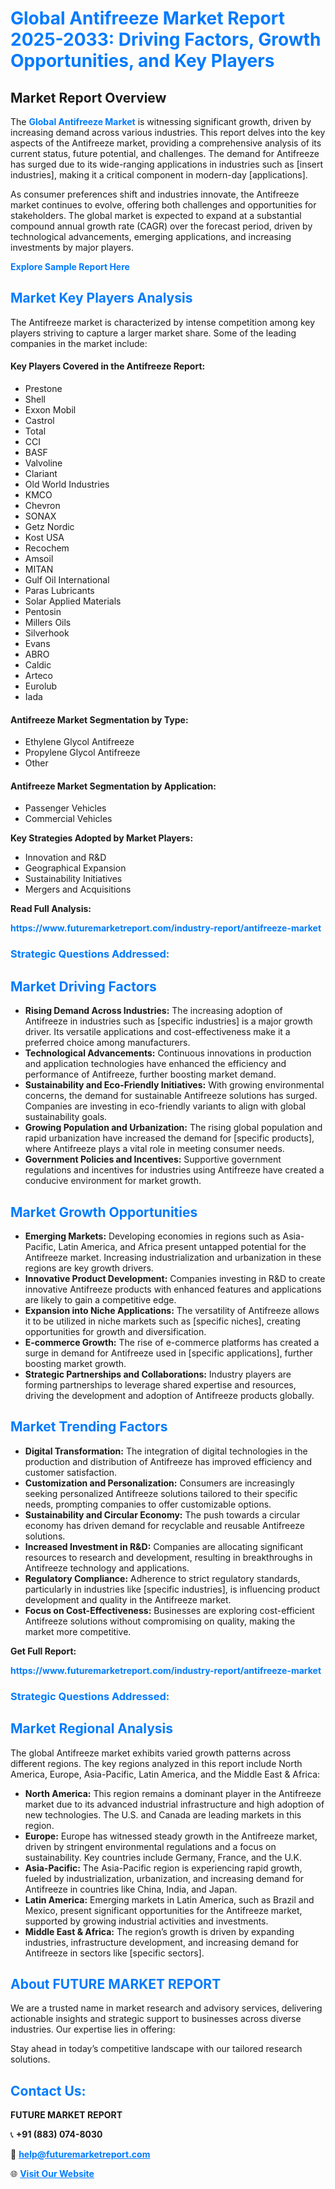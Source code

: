 <h1 style="color: #007BFF;">Global Antifreeze Market Report 2025-2033: Driving Factors, Growth Opportunities, and Key Players</h1>

<section id="overview">
<h2>Market Report Overview</h2>
<p>The <a href="https://www.futuremarketreport.com/industry-report/antifreeze-market" style="color: #007BFF; text-decoration: none;"><strong>Global Antifreeze Market</strong></a> is witnessing significant growth, driven by increasing demand across various industries. This report delves into the key aspects of the Antifreeze market, providing a comprehensive analysis of its current status, future potential, and challenges. The demand for Antifreeze has surged due to its wide-ranging applications in industries such as [insert industries], making it a critical component in modern-day [applications].</p>
<p>As consumer preferences shift and industries innovate, the Antifreeze market continues to evolve, offering both challenges and opportunities for stakeholders. The global market is expected to expand at a substantial compound annual growth rate (CAGR) over the forecast period, driven by technological advancements, emerging applications, and increasing investments by major players.</p>
</section>

<section id="overview">
<p><a href="https://www.futuremarketreport.com/request-sample/reportId=105747" style="color: #007BFF; text-decoration: none;"><strong>Explore Sample Report Here</strong></a></p>
</section>

<section id="key-players">
<h2 style="color: #007BFF;">Market Key Players Analysis</h2>
<p>The Antifreeze market is characterized by intense competition among key players striving to capture a larger market share. Some of the leading companies in the market include:</p>
<h4>Key Players Covered in the Antifreeze Report:</h4>
<ul><li>Prestone</li><li>Shell</li><li>Exxon Mobil</li><li>Castrol</li><li>Total</li><li>CCI</li><li>BASF</li><li>Valvoline</li><li>Clariant</li><li>Old World Industries</li><li>KMCO</li><li>Chevron</li><li>SONAX</li><li>Getz Nordic</li><li>Kost USA</li><li>Recochem</li><li>Amsoil</li><li>MITAN</li><li>Gulf Oil International</li><li>Paras Lubricants</li><li>Solar Applied Materials</li><li>Pentosin</li><li>Millers Oils</li><li>Silverhook</li><li>Evans</li><li>ABRO</li><li>Caldic</li><li>Arteco</li><li>Eurolub</li><li>Iada</li></ul>
<h4>Antifreeze Market Segmentation by Type:</h4>
<ul><li>Ethylene Glycol Antifreeze</li><li>Propylene Glycol Antifreeze</li><li>Other</li></ul>

<h4>Antifreeze Market Segmentation by Application:</h4>
<ul><li>Passenger Vehicles</li><li>Commercial Vehicles</li></ul>
<p><strong>Key Strategies Adopted by Market Players:</strong></p>
<ul>
<li>Innovation and R&D</li>
<li>Geographical Expansion</li>
<li>Sustainability Initiatives</li>
<li>Mergers and Acquisitions</li>
</ul>
</section>

<section>
<p><strong>Read Full Analysis: </strong></p><a href="https://www.futuremarketreport.com/industry-report/antifreeze-market" style="color: #007BFF; text-decoration: none;"><strong>https://www.futuremarketreport.com/industry-report/antifreeze-market</strong></a>
<h3 style="color: #007BFF;">Strategic Questions Addressed:</h3>
</section>

<section id="driving-factors">
<h2 style="color: #007BFF;">Market Driving Factors</h2>
<ul>
<li><strong>Rising Demand Across Industries:</strong> The increasing adoption of Antifreeze in industries such as [specific industries] is a major growth driver. Its versatile applications and cost-effectiveness make it a preferred choice among manufacturers.</li>
<li><strong>Technological Advancements:</strong> Continuous innovations in production and application technologies have enhanced the efficiency and performance of Antifreeze, further boosting market demand.</li>
<li><strong>Sustainability and Eco-Friendly Initiatives:</strong> With growing environmental concerns, the demand for sustainable Antifreeze solutions has surged. Companies are investing in eco-friendly variants to align with global sustainability goals.</li>
<li><strong>Growing Population and Urbanization:</strong> The rising global population and rapid urbanization have increased the demand for [specific products], where Antifreeze plays a vital role in meeting consumer needs.</li>
<li><strong>Government Policies and Incentives:</strong> Supportive government regulations and incentives for industries using Antifreeze have created a conducive environment for market growth.</li>
</ul>
</section>

<section id="growth-opportunities">
<h2 style="color: #007BFF;">Market Growth Opportunities</h2>
<ul>
<li><strong>Emerging Markets:</strong> Developing economies in regions such as Asia-Pacific, Latin America, and Africa present untapped potential for the Antifreeze market. Increasing industrialization and urbanization in these regions are key growth drivers.</li>
<li><strong>Innovative Product Development:</strong> Companies investing in R&D to create innovative Antifreeze products with enhanced features and applications are likely to gain a competitive edge.</li>
<li><strong>Expansion into Niche Applications:</strong> The versatility of Antifreeze allows it to be utilized in niche markets such as [specific niches], creating opportunities for growth and diversification.</li>
<li><strong>E-commerce Growth:</strong> The rise of e-commerce platforms has created a surge in demand for Antifreeze used in [specific applications], further boosting market growth.</li>
<li><strong>Strategic Partnerships and Collaborations:</strong> Industry players are forming partnerships to leverage shared expertise and resources, driving the development and adoption of Antifreeze products globally.</li>
</ul>
</section>

<section id="trending-factors">
<h2 style="color: #007BFF;">Market Trending Factors</h2>
<ul>
<li><strong>Digital Transformation:</strong> The integration of digital technologies in the production and distribution of Antifreeze has improved efficiency and customer satisfaction.</li>
<li><strong>Customization and Personalization:</strong> Consumers are increasingly seeking personalized Antifreeze solutions tailored to their specific needs, prompting companies to offer customizable options.</li>
<li><strong>Sustainability and Circular Economy:</strong> The push towards a circular economy has driven demand for recyclable and reusable Antifreeze solutions.</li>
<li><strong>Increased Investment in R&D:</strong> Companies are allocating significant resources to research and development, resulting in breakthroughs in Antifreeze technology and applications.</li>
<li><strong>Regulatory Compliance:</strong> Adherence to strict regulatory standards, particularly in industries like [specific industries], is influencing product development and quality in the Antifreeze market.</li>
<li><strong>Focus on Cost-Effectiveness:</strong> Businesses are exploring cost-efficient Antifreeze solutions without compromising on quality, making the market more competitive.</li>
</ul>
</section>

<section>
<p><strong>Get Full Report: </strong></p><a href="https://www.futuremarketreport.com/industry-report/antifreeze-market" style="color: #007BFF; text-decoration: none;"><strong>https://www.futuremarketreport.com/industry-report/antifreeze-market</strong></a>
<h3 style="color: #007BFF;">Strategic Questions Addressed:</h3>
</section>


<section id="regional-analysis">
<h2 style="color: #007BFF;">Market Regional Analysis</h2>
<p>The global Antifreeze market exhibits varied growth patterns across different regions. The key regions analyzed in this report include North America, Europe, Asia-Pacific, Latin America, and the Middle East & Africa:</p>
<ul>
<li><strong>North America:</strong> This region remains a dominant player in the Antifreeze market due to its advanced industrial infrastructure and high adoption of new technologies. The U.S. and Canada are leading markets in this region.</li>
<li><strong>Europe:</strong> Europe has witnessed steady growth in the Antifreeze market, driven by stringent environmental regulations and a focus on sustainability. Key countries include Germany, France, and the U.K.</li>
<li><strong>Asia-Pacific:</strong> The Asia-Pacific region is experiencing rapid growth, fueled by industrialization, urbanization, and increasing demand for Antifreeze in countries like China, India, and Japan.</li>
<li><strong>Latin America:</strong> Emerging markets in Latin America, such as Brazil and Mexico, present significant opportunities for the Antifreeze market, supported by growing industrial activities and investments.</li>
<li><strong>Middle East & Africa:</strong> The region’s growth is driven by expanding industries, infrastructure development, and increasing demand for Antifreeze in sectors like [specific sectors].</li>
</ul>
</section>

<footer>
<h2 style="color: #007BFF;">About FUTURE MARKET REPORT</h2>
<p>We are a trusted name in market research and advisory services, delivering actionable insights and strategic support to businesses across diverse industries. Our expertise lies in offering:</p>

<p>Stay ahead in today’s competitive landscape with our tailored research solutions.</p>

<h2 style="color: #007BFF;">Contact Us:</h2>
<p><strong>FUTURE MARKET REPORT</strong></p>
<p>📞 <strong>+91 (883) 074-8030</strong></p>
<p>📧 <strong><a href="mailto:help@futuremarketreport.com" style="color: #007BFF;">help@futuremarketreport.com</a></strong></p>
<p>🌐 <strong><a href="https://www.futuremarketreport.com/" style="color: #007BFF;">Visit Our Website</a></strong></p>
</footer>